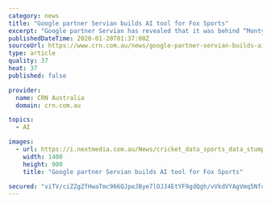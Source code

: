 ```yaml
---
category: news
title: "Google partner Servian builds AI tool for Fox Sports"
excerpt: "Google partner Servian has revealed that it was behind “Monty”, an AI tool Fox Sports used to predict when wickets would fall during cricket matches, and has already delivered an upgrade to the tool. Monty was developed in 2019 and works by using historical data from previous matches as well as live data, such as player behaviour and pitch ..."
publishedDateTime: 2020-01-20T01:37:00Z
sourceUrl: https://www.crn.com.au/news/google-partner-servian-builds-ai-tool-for-fox-sports-536734
type: article
quality: 37
heat: 37
published: false

provider:
  name: CRN Australia
  domain: crn.com.au

topics:
  - AI

images:
  - url: https://i.nextmedia.com.au/News/cricket_data_sports_data_stumps_bails_cricket_ball.jpg
    width: 1400
    height: 900
    title: "Google partner Servian builds AI tool for Fox Sports"

secured: "viTV/ciZZgZfHwaTmc966QJpeJBye7lOJJ4EtYF9gdQgh/vVkdVYAgVmq5Nfc1kTJYs2GS1366+DybL3dtkIDRV84XTHJMBqui1AZiWUKibA5NT00/2KQIgFC7znfWQqO9Iqi3M5s5gu0SDR7FqacyJwndWe1vlARSLILgowI4GIbvLN5UPZ32lSmZPF6GwjF8WC90bA+4zboQIAmg5asZCww8SPMPWC6bsjUmOLtL6Ucm6DkxFkE1tyY7nGMbNdtibtYqCdVutZjgNUi2TKbg84fs2/vRJNwRGOy7V/EU8=;UL0B22mb1iGrMcPWhl03CA=="
---
```


